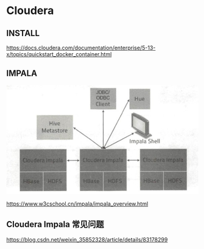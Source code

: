 # Cloudera   

## INSTALL
https://docs.cloudera.com/documentation/enterprise/5-13-x/topics/quickstart_docker_container.html    


## IMPALA    
![ ClouderaIMPALA](https://raw.githubusercontent.com/latermonk/Cloudera/master/_Image/impala-archtecture.jpg)

https://www.w3cschool.cn/impala/impala_overview.html   

## Cloudera Impala 常见问题
https://blog.csdn.net/weixin_35852328/article/details/83178299    


